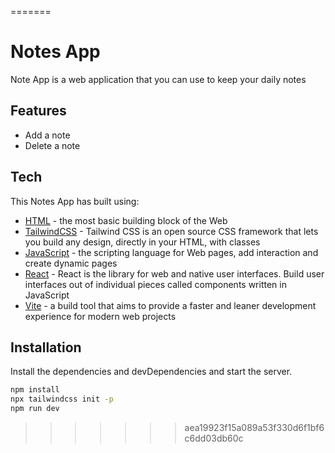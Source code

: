 =======
# Notes App
Note App is a web application that you can use to keep your daily notes

## Features

- Add a note
- Delete a note
## Tech

This Notes App has built using:

- [HTML](https://developer.mozilla.org/en-US/docs/Web/HTML) - the most basic building block of the Web
- [TailwindCSS](https://tailwindcss.com/) -  Tailwind CSS is an open source CSS framework that lets you build any design, directly in your HTML, with classes
- [JavaScript](https://developer.mozilla.org/en-US/docs/Web/javascript) -  the scripting language for Web pages, add interaction and create dynamic pages
- [React](https://react.dev/) - React is the library for web and native user interfaces. Build user interfaces out of individual pieces called components written in JavaScript
- [Vite](https://vitejs.dev/) - a build tool that aims to provide a faster and leaner development experience for modern web projects

## Installation

Install the dependencies and devDependencies and start the server.

```sh
npm install
npx tailwindcss init -p
npm run dev
```
>>>>>>> aea19923f15a089a53f330d6f1bf6c6dd03db60c
